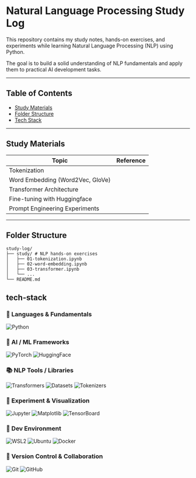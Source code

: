 # Natural Language Processing Study Log

This repository contains my study notes, hands-on exercises, and experiments while learning Natural Language Processing (NLP) using Python.

The goal is to build a solid understanding of NLP fundamentals and apply them to practical AI development tasks.

---

## Table of Contents

- [Study Materials](#study-materials)
- [Folder Structure](#folder-structure)
- [Tech Stack](#tech-stack)

---

## Study Materials

| Topic | Reference |
|-------|-----------|
|Tokenization| |
|Word Embedding (Word2Vec, GloVe)| |
|Transformer Architecture| |
|Fine-tuning with Huggingface| |
|Prompt Engineering Experiments| |

---

## Folder Structure

```
study-log/
├── study/ # NLP hands-on exercises
│   ├── 01-tokenization.ipynb
│   ├── 02-word-embedding.ipynb
│   ├── 03-transformer.ipynb
│   └── ...
└── README.md
```

## tech-stack

### 📌 Languages & Fundamentals
![Python](https://img.shields.io/badge/Python-3776AB?style=flat-square&logo=Python&logoColor=white)

### 🧠 AI / ML Frameworks
![PyTorch](https://img.shields.io/badge/PyTorch-EE4C2C?style=flat-square&logo=PyTorch&logoColor=white)
![HuggingFace](https://img.shields.io/badge/HuggingFace-FFD21F?style=flat-square&logo=huggingface&logoColor=black)

### 📚 NLP Tools / Libraries
![Transformers](https://img.shields.io/badge/Transformers-FF6D00?style=flat-square&logo=python&logoColor=white)
![Datasets](https://img.shields.io/badge/Datasets-006400?style=flat-square&logo=python&logoColor=white)
![Tokenizers](https://img.shields.io/badge/Tokenizers-8A2BE2?style=flat-square&logo=python&logoColor=white)

### 🧪 Experiment & Visualization
![Jupyter](https://img.shields.io/badge/Jupyter-F37626?style=flat-square&logo=Jupyter&logoColor=white)
![Matplotlib](https://img.shields.io/badge/Matplotlib-11557C?style=flat-square&logo=python&logoColor=white)
![TensorBoard](https://img.shields.io/badge/TensorBoard-FF6F00?style=flat-square&logo=tensorflow&logoColor=white)

### 🐳 Dev Environment
![WSL2](https://img.shields.io/badge/WSL2-4B8BBE?style=flat-square&logo=Windows&logoColor=white)
![Ubuntu](https://img.shields.io/badge/Ubuntu-E95420?style=flat-square&logo=Ubuntu&logoColor=white)
![Docker](https://img.shields.io/badge/Docker-2496ED?style=flat-square&logo=Docker&logoColor=white)

### 💾 Version Control & Collaboration
![Git](https://img.shields.io/badge/Git-F05032?style=flat-square&logo=Git&logoColor=white)
![GitHub](https://img.shields.io/badge/GitHub-181717?style=flat-square&logo=GitHub&logoColor=white)
